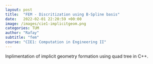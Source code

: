 ```yaml
---
layout: post
title:  "FEM - Discritization using B-Spline basis"
date:   2022-02-01 22:20:59 +00:00
image: /images/cie1-implicitgeom.png
categories: TUM
author: "Rafay"
subtitle: "fem"
course: "CIE1: Computation in Engineering II"
---
```


Inplimentation of implicit geometry formation using quad tree in C++.
